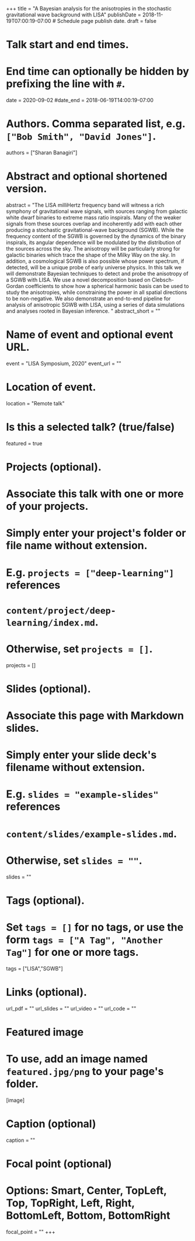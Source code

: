 +++
title = "A Bayesian analysis for the anisotropies in the stochastic gravitational wave background with LISA"
publishDate = 2018-11-19T07:00:19-07:00  # Schedule page publish date.
draft = false

# Talk start and end times.
#   End time can optionally be hidden by prefixing the line with `#`.
date = 2020-09-02
#date_end = 2018-06-19T14:00:19-07:00

# Authors. Comma separated list, e.g. `["Bob Smith", "David Jones"]`.
authors = ["Sharan Banagiri"]

# Abstract and optional shortened version.
abstract = "The LISA milliHertz frequency band will witness a rich symphony of gravitational wave signals, with sources ranging from galactic white dwarf binaries to extreme mass ratio inspirals. Many of the weaker signals from these sources overlap and incoherently add with each other producing a stochastic gravitational-wave background (SGWB). While the frequency content of the SGWB is governed by the dynamics of the binary inspirals, its angular dependence will be modulated by the distribution of the sources across the sky. The anisotropy will be particularly strong for galactic binaries which trace the shape of the Milky Way on the sky. In addition, a cosmological SGWB is also possible whose power spectrum, if detected, will be a unique probe of early universe physics. In this talk we will demonstrate Bayesian techniques to detect and probe the anisotropy of a SGWB with LISA. We use a novel decomposition based on Clebsch-Gordan coefficients to show how a spherical harmonic basis can be used to study the anisotropies, while constraining the power in all spatial directions to be non-negative. We also demonstrate an end-to-end pipeline for analysis of anisotropic SGWB with LISA, using a series of data simulations and analyses rooted in Bayesian inference. "
abstract_short = ""

# Name of event and optional event URL.
event = "LISA Symposium, 2020"
event_url = ""

# Location of event.
location = "Remote talk"

# Is this a selected talk? (true/false)
featured = true

# Projects (optional).
#   Associate this talk with one or more of your projects.
#   Simply enter your project's folder or file name without extension.
#   E.g. `projects = ["deep-learning"]` references 
#   `content/project/deep-learning/index.md`.
#   Otherwise, set `projects = []`.
projects = []

# Slides (optional).
#   Associate this page with Markdown slides.
#   Simply enter your slide deck's filename without extension.
#   E.g. `slides = "example-slides"` references 
#   `content/slides/example-slides.md`.
#   Otherwise, set `slides = ""`.
slides = ""

# Tags (optional).
#   Set `tags = []` for no tags, or use the form `tags = ["A Tag", "Another Tag"]` for one or more tags.
tags = ["LISA","SGWB"]

# Links (optional).
url_pdf = ""
url_slides = ""
url_video = ""
url_code = ""

# Featured image
# To use, add an image named `featured.jpg/png` to your page's folder. 
[image]
  # Caption (optional)
  caption = ""

  # Focal point (optional)
  # Options: Smart, Center, TopLeft, Top, TopRight, Left, Right, BottomLeft, Bottom, BottomRight
  focal_point = ""
+++